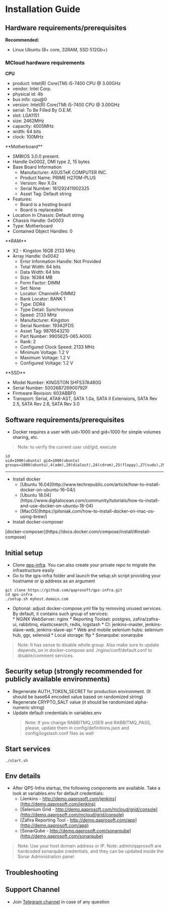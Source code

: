 # Installation Guide

## Hardware requirements/prerequisites
**Recommended:**
<ul><li> Linux Ubuntu (8+ core, 32RAM, SSD 512Gb+)</ul>

### MCloud hardware requirements
**CPU**
<ul>
<li> product: Intel(R) Core(TM) i5-7400 CPU @ 3.00GHz
<li> vendor: Intel Corp.
<li> physical id: 4b
<li> bus info: cpu@0
<li> version: Intel(R) Core(TM) i5-7400 CPU @ 3.00GHz
<li> serial: To Be Filled By O.E.M.
<li> slot: LGA1151
<li> size: 2462MHz
<li> capacity: 4005MHz
<li> width: 64 bits
<li> clock: 100MHz
 </ul>
**Motherboard**
<ul>
<li> SMBIOS 3.0.0 present.
<li> Handle 0x0002, DMI type 2, 15 bytes
<li> Base Board Information
  <ul>
   <li> Manufacturer: ASUSTeK COMPUTER INC.
   <li> Product Name: PRIME H270M-PLUS
   <li> Version: Rev X.0x
   <li> Serial Number: 161292411902325
   <li> Asset Tag: Default string
  </ul>
<li> Features:
<ul> <li> Board is a hosting board
<li> Board is replaceable</ul>   
<li> Location In Chassis: Default string
<li> Chassis Handle: 0x0003
<li> Type: Motherboard
<li> Contained Object Handles: 0 </ul>
**RAM**
<ul><li> X2 - Kingston 16GB 2133 MHz
<li> Array Handle: 0x0042
 <ul> <li> Error Information Handle: Not Provided
  <li> Total Width: 64 bits
  <li> Data Width: 64 bits
  <li> Size: 16384 MB
  <li> Form Factor: DIMM
  <li> Set: None
  <li> Locator: ChannelA-DIMM2
  <li> Bank Locator: BANK 1
  <li> Type: DDR4
  <li> Type Detail: Synchronous
  <li> Speed: 2133 MHz
  <li> Manufacturer: Kingston
  <li> Serial Number: 193A2FD5
  <li> Asset Tag: 9876543210
  <li> Part Number: 9905625-065.A00G    
  <li> Rank: 2
  <li> Configured Clock Speed: 2133 MHz
  <li> Minimum Voltage: 1.2 V
  <li> Maximum Voltage: 1.2 V
  <li> Configured Voltage: 1.2 V
 </ul> </ul>
 **SSD**
 <ul> <li> Model Number: KINGSTON SHFS37A480G                    
  <li> Serial Number: 50026B726900792F    
  <li> Firmware Revision: 603ABBF0
  <li> Transport: Serial, ATA8-AST, SATA 1.0a, SATA II Extensions, SATA Rev 2.5, SATA Rev 2.6, SATA Rev 3.0   </ul>
 
## Software requirements/prerequisites
* Docker requires a user with uid=1000 and gid=1000 for simple volumes sharing, etc.
 > Note: to verify the current user uid/gid, execute
  ```
  id
  uid=1000(ubuntu) gid=1000(ubuntu) groups=1000(ubuntu),4(adm),20(dialout),24(cdrom),25(floppy),27(sudo),29(audio),30(dip),44(video),46(plugdev),102(netdev),999(docker
  ```
  ***
<ul>
  <li> Install docker 
  <ul>
    <li> [Ubuntu 16.04](http://www.techrepublic.com/article/how-to-install-docker-on-ubuntu-16-04/)
     <li> [Ubuntu 18.04](https://www.digitalocean.com/community/tutorials/how-to-install-and-use-docker-on-ubuntu-18-04)
     <li> [MacOS](https://pilsniak.com/how-to-install-docker-on-mac-os-using-brew/)
  </ul>
 <li> Install docker-composer
</ul>
 [docker-composer](https://docs.docker.com/compose/install/#install-compose)

## Initial setup
* Clone [qps-infra](https://github.com/qaprosoft/qps-infra). You can also create your private repo to migrate the infrastructure easily
* Go to the qps-infra folder and launch the setup.sh script providing your hostname or ip address as an argument
```
git clone https://github.com/qaprosoft/qps-infra.git
cd qps-infra
./setup.sh myhost.domain.com
```
* Optional: adjust docker-compose.yml file by removing unused services. By default, it contains such group of services:</br>
      * NGiNX WebServer: nginx 
      * Reporting Toolset: postgres, zafira/zafira-ui, rabbitmq, elasticsearch, redis, logstash 
      * CI: jenkins-master, jenkins-slave-web, jenkins-slave-api 
      * Web and mobile selenium hubs: selenium hub, ggr, selenoid 
      * Local storage: ftp 
      * Sonarqube: sonarqube 
> Note: It has sense to disable whole group. Also make sure to update depends_on in docker-compose and ./nginx/conf/default.conf to disable/comment services.

## Security setup  (strongly recommended for publicly available environments)
* Regenerate AUTH_TOKEN_SECRET for production environment. (It should be base64 encoded value based on randomized string)
* Regenerate CRYPTO_SALT value (it should be randomized alpha-numeric string)
* Update default credentials in variables.env
  > Note: If you change RABBITMQ_USER and RABBITMQ_PASS, please, update them in config/definitions.json and config/logstash.conf files as well  
  
## Start services
```
./start.sh
```

## Env details
* After QPS-Infra startup, the following components are available. Take a look at variables.env for default credentials:
     * [Jenkins - http://demo.qaprosoft.com/jenkins](http://demo.qaprosoft.com/jenkins)
     * [Selenium Grid - http://demo.qaprosoft.com/mcloud/grid/console](http://demo.qaprosoft.com/mcloud/grid/console)
     * [Zafira Reporting Tool - http://demo.qaprosoft.com/app](http://demo.qaprosoft.com/app)
     * [SonarQube - http://demo.qaprosoft.com/sonarqube](http://demo.qaprosoft.com/sonarqube)
 > Note: Use your host domain address or IP.
 > Note: admin/qaprosoft are hardcoded sonarqube credentials, and they can be updated inside the Sonar Administration panel
  

## Troubleshooting

## Support Channel

* Join [Telegram channel](https://t.me/qps_infra) in case of any question
